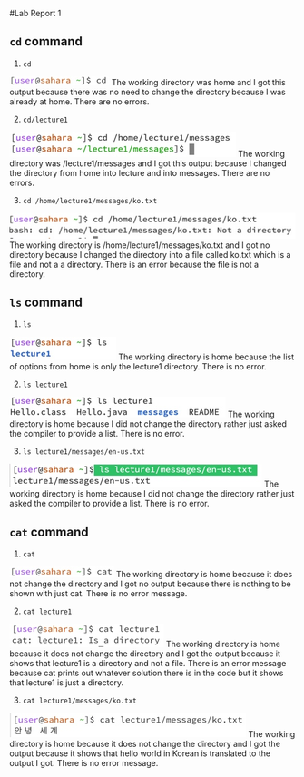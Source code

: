 #Lab Report 1

## `cd` command

1) `cd`

![Image](cd-no-arg.jpg)
The working directory was home and I got this output because there was no need to change the directory because I was already at home. There are no errors.

2) `cd/lecture1` 

![Image](cd-directory.jpg)
The working directory was /lecture1/messages and I got this output because I changed the directory from home into lecture and into messages. There are no errors.

3) `cd /home/lecture1/messages/ko.txt`

![Image](cd-file.jpg)
The working directory is /home/lecture1/messages/ko.txt and I got no directory because I changed the directory into a file called ko.txt which is a file and not a a directory. There is an error because the file is not a directory.

## `ls` command

1) `ls`

![Image](ls-no-arg.jpg)
The working directory is home because the list of options from home is only the lecture1 directory. There is no error.

2) `ls lecture1`

![Image](ls-directory.jpg)
The working directory is home because I did not change the directory rather just asked the compiler to provide a list. There is no error.

3) `ls lecture1/messages/en-us.txt`

![Image](ls-file.jpg)
The working directory is home because I did not change the directory rather just asked the compiler to provide a list. There is no error.

## `cat` command

1) `cat`

![Image](cat-no-arg.jpg)
The working directory is home because it does not change the directory and I got no output because there is nothing to be shown with just cat. There is no error message. 

2) `cat lecture1`

![Image](cat-directory.jpg)
The working directory is home because it does not change the directory and I got the output because it shows that lecture1 is a directory and not a file. There is an error message because cat prints out whatever solution there is in the code but it shows that lecture1 is just a directory.

3) `cat lecture1/messages/ko.txt`

![Image](cat-file.jpg)
The working directory is home because it does not change the directory and I got the output because it shows that hello world in Korean is translated to the output I got. There is no error message.

